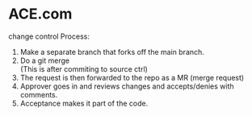 # ACE.com

change control Process:
1) Make a separate branch that forks off the main branch.
2) Do a git merge <name of feature branch> <main> (This is after commiting to source ctrl)
3) The request is then forwarded to the repo as a MR (merge request)
4) Approver goes in and reviews changes and accepts/denies with comments.
5) Acceptance makes it part of the code.

